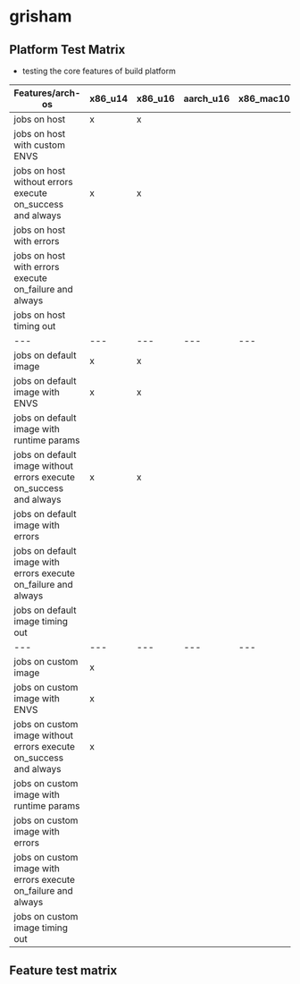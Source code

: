 # grisham

## Platform Test Matrix

- testing the core features of build platform

|Features/arch-os|x86_u14|x86_u16|aarch_u16|x86_mac10|x86_win16|
|---|---|---|---|---|---|
|jobs on host|x|x|||
|jobs on host with custom ENVS|||||
|jobs on host without errors execute on_success and always|x|x|||
|jobs on host with errors|||||
|jobs on host with errors execute on_failure and always|||||
|jobs on host timing out|||||
|---|---|---|---|---|---|
|jobs on default image|x|x|||
|jobs on default image with ENVS|x|x|||
|jobs on default image with runtime params|||||
|jobs on default image without errors execute on_success and always|x|x|||
|jobs on default image with errors|||||
|jobs on default image with errors execute on_failure and always|||||
|jobs on default image timing out|||||
|---|---|---|---|---|---|
|jobs on custom image|x||||
|jobs on custom image with ENVS|x||||
|jobs on custom image without errors execute on_success and always|x||||
|jobs on custom image with runtime params|||||
|jobs on custom image with errors|||||
|jobs on custom image with errors execute on_failure and always|||||
|jobs on custom image timing out|||||

## Feature test matrix

